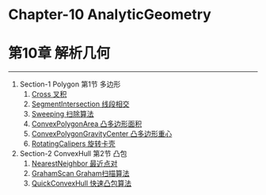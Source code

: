 # Chapter-10 AnalyticGeometry 
# 第10章 解析几何

--------

1. Section-1 Polygon 第1节 多边形
    1. [Cross 叉积](Polygon/Cross/README.md)
    2. [SegmentIntersection 线段相交](Polygon/SegmentIntersection/README.md)
    3. [Sweeping 扫除算法](Polygon/Sweeping/README.md)
    4. [ConvexPolygonArea 凸多边形面积](Polygon/ConvexPolygonArea/README.md)
    5. [ConvexPolygonGravityCenter 凸多边形重心](Polygon/ConvexPolygonGravityCenter/README.md)
    6. [RotatingCalipers 旋转卡壳](Polygon/RotatingCalipers/README.md)
2. Section-2 ConvexHull 第2节 凸包
    1. [NearestNeighbor 最近点对](ConvexHull/NearestNeighbor/README.md)
    2. [GrahamScan Graham扫描算法](ConvexHull/GrahamScan/README.md)
    3. [QuickConvexHull 快速凸包算法](ConvexHull/QuickConvexHull/README.md)
